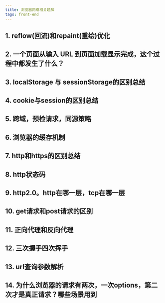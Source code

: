 ```yaml
---
title: 浏览器网络相关题解
tags: front-end
---
```


<!--more-->

## 1. reflow(回流)和repaint(重绘)优化
## 2. 一个页面从输入 URL 到页面加载显示完成，这个过程中都发生了什么？
## 3. localStorage 与 sessionStorage的区别总结
## 4. cookie与session的区别总结
## 5. 跨域，预检请求，同源策略
## 6. 浏览器的缓存机制
## 7. http和https的区别总结
## 8. http状态码

## 9. http2.0。http在哪一层，tcp在哪一层 

## 10. get请求和post请求的区别
## 11. 正向代理和反向代理
## 12. 三次握手四次挥手

## 13. url查询参数解析 

## 14. 为什么浏览器的请求有两次，一次options，第二次才是真正请求？哪些场景用到 